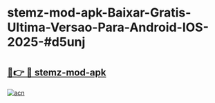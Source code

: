 # stemz-mod-apk-Baixar-Gratis-Ultima-Versao-Para-Android-IOS-2025-#d5unj

# <h2><a href="https://ainizakaria.my?title=stemz-mod-apk&ref=24M">🔗👉 🔴 stemz-mod-apk</a></h2>

[![acn](https://github.com/user-attachments/assets/0f9c940e-d8b0-45ae-aac7-cd30a18b3e1c)](https://ainizakaria.my?title=stemz-mod-apk&ref=24M)

